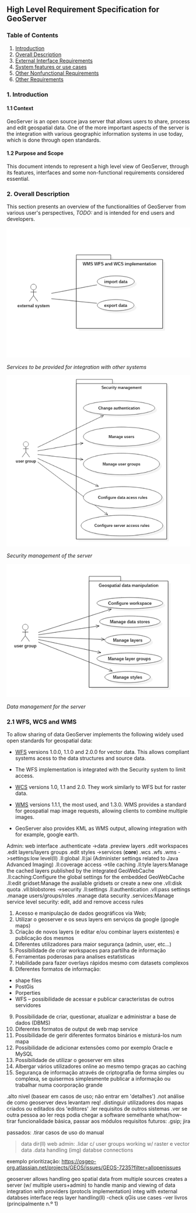 ## High Level Requirement Specification for GeoServer

### Table of Contents
1. [Introduction]("#intro")
2. [Overall Description]("#description")
3. [External Interface Requirements]("#external")
4. [System features or use cases]("#sysfeatures")
5. [Other Nonfunctional Requirements]("#othernonfunc")
6. [Other Requirements]("#others")

### <a name="intro"></a> 1. Introduction

#### 1.1 Context

GeoServer is an open source java server that allows users to share, process and edit geospatial data. One of the more important aspects of the server is the integration with various geographic information systems in use today, which is done through open standards.

#### 1.2 Purpose and Scope

This document intends to represent a high level view of GeoServer, through its features, interfaces and some non-functional requirements considered essential.

### 2. Overall Description

This section presents an overview of the functionalities of GeoServer from various user's perspectives, _TODO:_ and is intended for end users and developers.

![Service Management](img/exp_imp.png)

_Services to be provided for integration with other systems_

![Security Management](img/sec_mgmt.png)

_Security management of the server_

![Data Management](img/data_mgmt.png)

_Data management for the server_


### 2.1 WFS, WCS and WMS

To allow sharing of data GeoServer implements the following widely used open standards for geospatial data:

*  [WFS](http://www.opengeospatial.org/standards/wfs) versions 1.0.0, 1.1.0 and 2.0.0 for vector data. This allows compliant systems acess to the data structures and source data.
  * The WFS implementation is integrated with the Security system to limit access.

* [WCS](http://www.opengeospatial.org/standards/wcs) versions 1.0, 1.1 and 2.0. They work similarly to WFS but for raster data.

* [WMS](http://www.opengeospatial.org/standards/wms) versions 1.1.1, the most used, and 1.3.0. WMS provides a standard for geospatial map image requests, allowing clients to combine multiple images.
 * GeoServer also provides KML as WMS output, allowing integration with for example, google earth.



Admin:
web interface
.authenticate
->data
 .preview layers
 .edit workspaces
 .edit layers/layers groups
 .edit styles
->services (__core__)
 .wcs
 .wfs
 .wms
->settings:low level(ll)
 .ll:global
 .ll:jai (Administer settings related to Java Advanced Imaging)
 .ll:coverage access
->tile caching
 .ll:tyle layers:Manage the cached layers published by the integrated GeoWebCache
 .ll:caching:Configure the global settings for the embedded GeoWebCache
 .ll:edit gridset:Manage the available gridsets or create a new one
 .vll:disk quota
 .vll:blobstores
->security
 .ll:settings
 .ll:authentication
 .vll:pass settings
 .manage users/groups/roles
 .manage data security
 .services:Manage service level security: edit, add and remove access rules




1. Acesso e manipulação de dados geográficos via Web;
2. Utilizar o geoserver e os seus layers em serviços da google (google maps)
3. Criação de novos layers (e editar e/ou combinar layers existentes) e publicação dos mesmos
4. Diferentes utilizadores para maior segurança (admin, user, etc...)
5. Possibilidade de criar workspaces para partilha de informação
6. Ferramentas poderosas para analises estatisticas
7. Habilidade para fazer overlays rápidos mesmo com datasets complexos
8. Diferentes formatos de informação:
- shape files
- PostGis
- Porperties
- WFS – possibilidade de acessar e publicar caracteristas de outros servidores
9. Possibilidade de criar, questionar, atualizar e administrar a base de dados (DBMS)
10. Diferentes formatos de output de web map service
11. Possibilidade de gerir diferentes formatos binários e misturá-los num mapa
12. Possibilidade de adicionar extensões como por exemplo Oracle e MySQL
13. Possibilidade de utilizar o geoserver em sites
13. Albergar vários utilizadores online ao mesmo tempo graças ao caching
14. Segurança de informação através de criptografia de forma simples ou complexa, se quisermos simplesmente publicar a informação ou trabalhar numa coorporação grande


.alto nivel (basear em casos de uso; não entrar em 'detalhes')
.not análise de como geoserver devs levantam req!
.distinguir utilizadores dos mapas criados ou editados dos 'editores'
.ler requisitos de outros sistemas
.ver se outra pessoa ao ler reqs podia chegar a software semelhante
what/how- tirar funcionalidade básica, passar aos módulos
requisitos futuros:
.gsip; jira

passados:
.tirar casos de uso do manual
>data dir(ll)
>web admin:
 .lidar c/ user groups
> working w/ raster e vector data
 .data handling (img)
> databse connections

exemplo prioritização:
https://osgeo-org.atlassian.net/projects/GEOS/issues/GEOS-7235?filter=allopenissues


geoserver allows handling geo spatial data from multiple sources
creates a server (w/ multiple users+admin) to handle manip and viewing of data
integration with providers (protocls implementation)
integ with external databses
interface reqs
layer handling(ll)
-check qGis use cases
-ver livros (principalmente n.º 1)
